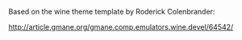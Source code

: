 Based on the wine theme template by Roderick Colenbrander:

http://article.gmane.org/gmane.comp.emulators.wine.devel/64542/
